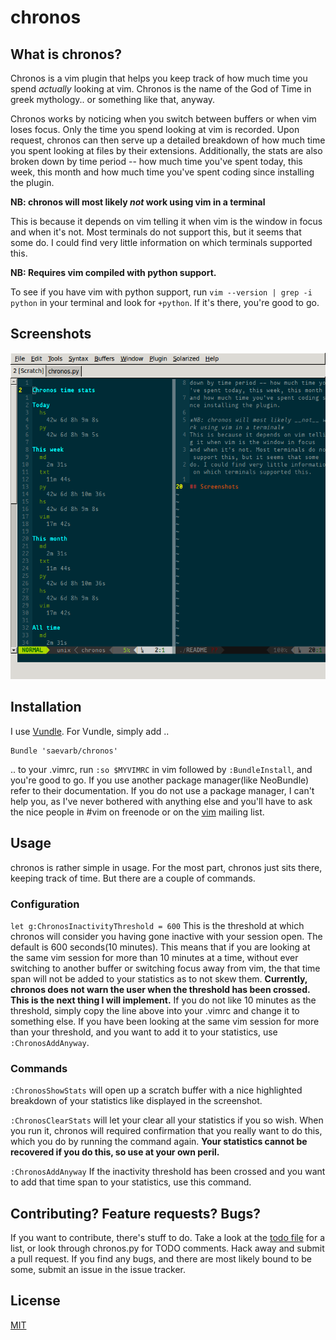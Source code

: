 # chronos

## What is chronos?
Chronos is a vim plugin that helps you keep track of how much time you spend
_actually_ looking at vim. Chronos is the name of the God of Time in greek
mythology.. or something like that, anyway.

Chronos works by noticing when you switch between buffers or when vim loses
focus. Only the time you spend looking at vim is recorded. Upon request,
chronos can then serve up a detailed breakdown of how much time you spent
looking at files by their extensions. Additionally, the stats are also broken
down by time period -- how much time you've spent today, this week, this month
and how much time you've spent coding since installing the plugin.

**NB: chronos will most likely _not_ work using vim in a terminal**

This is because it depends on vim telling it when vim is the window in focus
and when it's not. Most terminals do not support this, but it seems that some
do. I could find very little information on which terminals supported this.

**NB: Requires vim compiled with python support.**

To see if you have vim with python support, run `vim --version | grep -i
python` in your terminal and look for `+python`. If it's there, you're good to
go.

## Screenshots
![Screenshot](screenshot1.png)

## Installation
I use [Vundle](http://github.com/gmarik/Vundle). For Vundle, simply add ..

```viml
Bundle 'saevarb/chronos'
```

.. to your .vimrc, run `:so $MYVIMRC` in vim followed by `:BundleInstall`, and
you're good to go. If you use another package manager(like NeoBundle) refer to
their documentation. If you do not use a package manager, I can't help you, as
I've never bothered with anything else and you'll have to ask the nice people
in #vim on freenode or on the [vim](www.vim.org) mailing list.

## Usage
chronos is rather simple in usage. For the most part, chronos just sits there,
keeping track of time. But there are a couple of commands.

### Configuration

`let g:ChronosInactivityThreshold = 600`
This is the threshold at which chronos will consider you having gone inactive
with your session open. The default is 600 seconds(10 minutes). This means
that if you are looking at the same vim session for more than 10 minutes at a
time, without ever switching to another buffer or switching focus away from
vim, the that time span will not be added to your statistics as to not skew
them. **Currently, chronos does not warn the user when the threshold has been
crossed. This is the next thing I will implement.**
If you do not like 10 minutes as the threshold, simply copy the line above
into your .vimrc and change it to something else.
If you have been looking at the same vim session for more than your threshold,
and you want to add it to your statistics, use `:ChronosAddAnyway`.

### Commands

`:ChronosShowStats` will open up a scratch buffer with a nice highlighted
breakdown of your statistics like displayed in the screenshot.

`:ChronosClearStats` will let your clear all your statistics if you so wish.
When you run it, chronos will required confirmation that you really want to do
this, which you do by running the command again. **Your statistics cannot be
recovered if you do this, so use at your own peril.**

`:ChronosAddAnyway` If the inactivity threshold has been crossed and you want
to add that time span to your statistics, use this command.

## Contributing? Feature requests? Bugs?
If you want to contribute, there's stuff to do. Take a look at the [todo
file](TODO.md) for a list, or look through chronos.py for TODO comments. Hack
away and submit a pull request. If you find any bugs, and there are most
likely bound to be some, submit an issue in the issue tracker.

## License
[MIT](LICENSE)


